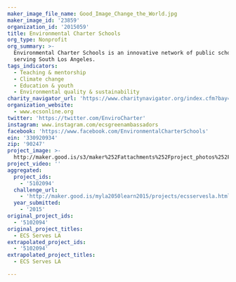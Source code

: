 ```yaml
---
maker_image_file_name: Good_Image_Change_the_World.jpg
maker_image_id: '23859'
organization_id: '2015059'
title: Environmental Charter Schools
org_type: Nonprofit
org_summary: >-
  Environmental Charter Schools is an innovative network of public schools
  serving South Los Angeles.
tags_indicators:
  - Teaching & mentorship
  - Climate change
  - Education & youth
  - Environmental quality & sustainability
charity_navigator_url: 'https://www.charitynavigator.org/index.cfm?bay=search.profile&ein=330920934'
organization_website:
  - www.ecsonline.org
twitter: 'https://twitter.com/EnviroCharter'
instagram: www.instagram.com/ecsgreenambassadors
facebook: 'https://www.facebook.com/EnvironmentalCharterSchools'
ein: '330920934'
zip: '90247'
project_image: >-
  http://maker.good.is/s3/maker%252Fattachments%252Fproject_photos%252Fimages%252F23859%252Fdisplay%252FGood_Image_Change_the_World.jpg=c570x385
project_video: ''
aggregated:
  project_ids:
    - '5102094'
  challenge_url:
    - 'http://maker.good.is/myla2050learn2015/projects/ecsservesla.html'
  year_submitted:
    - '2015'
original_project_ids:
  - '5102094'
original_project_titles:
  - ECS Serves LA
extrapolated_project_ids:
  - '5102094'
extrapolated_project_titles:
  - ECS Serves LA

---
```

